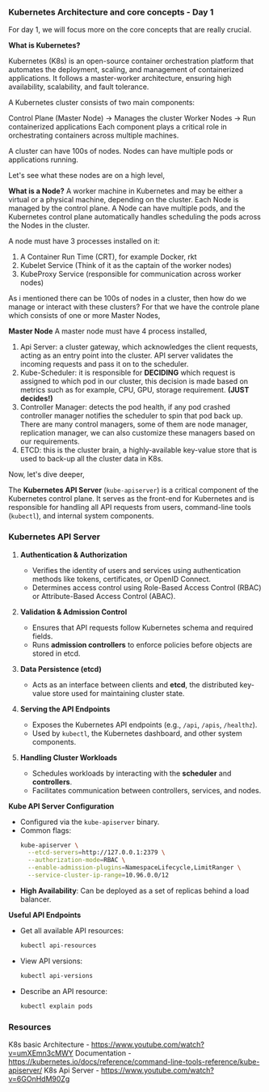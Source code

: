 ### Kubernetes Architecture and core concepts - Day 1

For day 1, we will focus more on the core concepts that are really crucial. 

**What is Kubernetes?**

Kubernetes (K8s) is an open-source container orchestration platform that automates the deployment, scaling, and management of containerized applications. It follows a master-worker architecture, ensuring high availability, scalability, and fault tolerance.

A Kubernetes cluster consists of two main components:

Control Plane (Master Node) → Manages the cluster
Worker Nodes → Run containerized applications
Each component plays a critical role in orchestrating containers across multiple machines.

A cluster can have 100s of nodes. Nodes can have multiple pods or applications running. 

Let's see what these nodes are on a high level,

**What is a Node?**
A worker machine in Kubernetes and may be either a virtual or a physical machine, depending on the cluster. Each Node is managed by the control plane. A Node can have multiple pods, and the Kubernetes control plane automatically handles scheduling the pods across the Nodes in the cluster.

A node must have 3 processes installed on it:
1. A Container Run Time (CRT), for example Docker, rkt
2. Kubelet Service (Think of it as the captain of the worker nodes)
3. KubeProxy Service (responsible for communication across worker nodes)

As i mentioned there can be 100s of nodes in a cluster, then how do we manage or interact with these clusters? For that we have the controle plane which consists of one or more Master Nodes,

**Master Node**
A master node must have 4 process installed,
1. Api Server: a cluster gateway, which acknowledges the client requests, acting as an entry point into the cluster. API server validates the incoming requests and pass it on to the scheduler.
2. Kube-Scheduler: it is responsible for **DECIDING** which request is assigned to which pod in our cluster, this decision is made based on metrics such as for example, CPU, GPU, storage requirement. **(JUST decides!)**
3. Controller Manager: detects the pod health, if any pod crashed controller manager notifies the scheduler to spin that pod back up. There are many control managers, some of them are node manager, replication manager, we can also customize these managers based on our requirements.
4. ETCD: this is the cluster brain, a highly-available key-value store that is used to back-up all the cluster data in K8s.

Now, let's dive deeper, 

The **Kubernetes API Server** (`kube-apiserver`) is a critical component of the Kubernetes control plane. It serves as the front-end for Kubernetes and is responsible for handling all API requests from users, command-line tools (`kubectl`), and internal system components.

### **Kubernetes API Server**
1. **Authentication & Authorization**  
   - Verifies the identity of users and services using authentication methods like tokens, certificates, or OpenID Connect.
   - Determines access control using Role-Based Access Control (RBAC) or Attribute-Based Access Control (ABAC).

2. **Validation & Admission Control**  
   - Ensures that API requests follow Kubernetes schema and required fields.
   - Runs **admission controllers** to enforce policies before objects are stored in etcd.

3. **Data Persistence (etcd)**  
   - Acts as an interface between clients and **etcd**, the distributed key-value store used for maintaining cluster state.

4. **Serving the API Endpoints**  
   - Exposes the Kubernetes API endpoints (e.g., `/api`, `/apis`, `/healthz`).
   - Used by `kubectl`, the Kubernetes dashboard, and other system components.

5. **Handling Cluster Workloads**  
   - Schedules workloads by interacting with the **scheduler** and **controllers**.
   - Facilitates communication between controllers, services, and nodes.


**Kube API Server Configuration**
- Configured via the `kube-apiserver` binary.
- Common flags:
  ```bash
  kube-apiserver \
    --etcd-servers=http://127.0.0.1:2379 \
    --authorization-mode=RBAC \
    --enable-admission-plugins=NamespaceLifecycle,LimitRanger \
    --service-cluster-ip-range=10.96.0.0/12
  ```
- **High Availability**: Can be deployed as a set of replicas behind a load balancer.

**Useful API Endpoints**
- Get all available API resources:
  ```bash
  kubectl api-resources
  ```
- View API versions:
  ```bash
  kubectl api-versions
  ```
- Describe an API resource:
  ```bash
  kubectl explain pods
  ```

### Resources
K8s basic Architecture - https://www.youtube.com/watch?v=umXEmn3cMWY
Documentation - https://kubernetes.io/docs/reference/command-line-tools-reference/kube-apiserver/
K8s Api Server - https://www.youtube.com/watch?v=6GOnHdM90Zg







